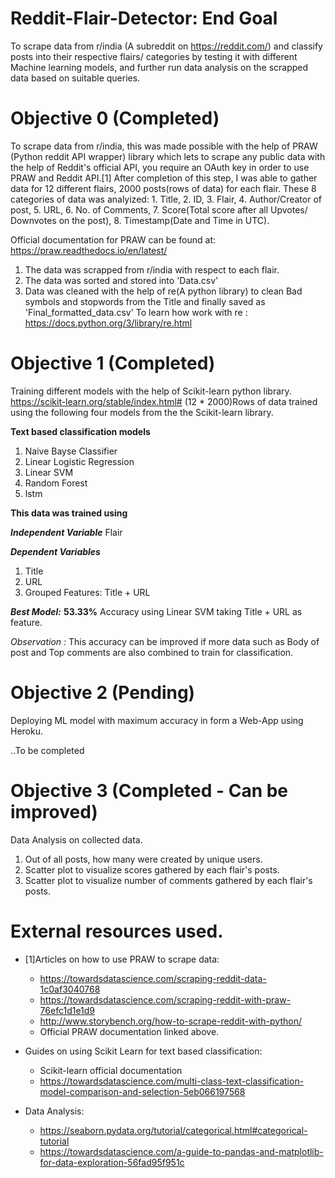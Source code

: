 

# Reddit-Flair-Detector: End Goal

To scrape data from r/india (A subreddit on https://reddit.com/) and classify posts into their respective flairs/ categories by testing it with different Machine learning models, and further run data analysis on the scrapped data based on suitable queries.


# Objective 0 (Completed)

To scrape data from r/india, this was made possible with the help of PRAW (Python reddit API wrapper) library which lets to scrape any public data with the help of Reddit's official API, you require an OAuth key in order to use PRAW and Reddit API.[1]
After completion of this step, I was able to gather data for 12 different flairs, 2000 posts(rows of data) for each flair. 
These 8 categories of data was analyized: 1. Title, 2. ID, 3. Flair, 4. Author/Creator of post, 5. URL, 6. No. of Comments, 7. Score(Total score after all Upvotes/ Downvotes on the post), 8. Timestamp(Date and Time in UTC). 

Official documentation for PRAW can be found at: https://praw.readthedocs.io/en/latest/

1. The data was scrapped from r/india with respect to each flair.
2. The data was sorted and stored into 'Data.csv'
3. Data was cleaned with the help of re(A python library) to clean Bad symbols and stopwords from the Title and finally saved as 'Final_formatted_data.csv' 
    To learn how work with re : https://docs.python.org/3/library/re.html
    

# Objective 1 (Completed)

Training different models with the help of Scikit-learn python library. https://scikit-learn.org/stable/index.html#
(12 * 2000)Rows of data trained using the following four models from the the Scikit-learn library.

**Text based classification models**
1. Naive Bayse Classifier
2. Linear Logistic Regression
3. Linear SVM
4. Random Forest
5. lstm

**This data was trained using**

***Independent Variable***
Flair

***Dependent Variables***
1. Title
2. URL
3. Grouped Features: Title + URL

***Best Model:*** **53.33%** Accuracy using Linear SVM taking Title + URL as feature.

*Observation :* This accuracy can be improved if more data such as Body of post and Top comments are also combined to train for classification. 

# Objective 2 (Pending)

Deploying ML model with maximum accuracy in form a Web-App using Heroku. 

..To be completed


# Objective 3 (Completed - Can be improved)

Data Analysis on collected data. 

1. Out of all posts, how many were created by unique users. 
2. Scatter plot to visualize scores gathered by each flair's posts.
3. Scatter plot to visualize number of comments gathered by each flair's posts.


# External resources used. 

- [1]Articles on how to use PRAW to scrape data:
  - https://towardsdatascience.com/scraping-reddit-data-1c0af3040768
  - https://towardsdatascience.com/scraping-reddit-with-praw-76efc1d1e1d9
  - http://www.storybench.org/how-to-scrape-reddit-with-python/
  - Official PRAW documentation linked above.
  
- Guides on using Scikit Learn for text based classification:
  - Scikit-learn official documentation
  - https://towardsdatascience.com/multi-class-text-classification-model-comparison-and-selection-5eb066197568
  
- Data Analysis:
  - https://seaborn.pydata.org/tutorial/categorical.html#categorical-tutorial
  - https://towardsdatascience.com/a-guide-to-pandas-and-matplotlib-for-data-exploration-56fad95f951c

